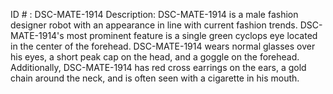 ID # : DSC-MATE-1914
Description: DSC-MATE-1914 is a male fashion designer robot with an appearance in line with current fashion trends. DSC-MATE-1914's most prominent feature is a single green cyclops eye located in the center of the forehead. DSC-MATE-1914 wears normal glasses over his eyes, a short peak cap on the head, and a goggle on the forehead. Additionally, DSC-MATE-1914 has red cross earrings on the ears, a gold chain around the neck, and is often seen with a cigarette in his mouth.